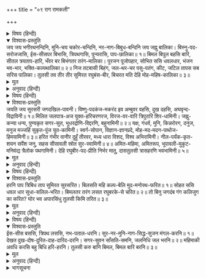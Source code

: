 +++
title = "०९ राग रामकली"

+++


<details><summary>विषय (हिन्दी)</summary>

(१७)
</details>

<details open><summary>विश्वास-प्रस्तुति</summary>
जय जय भगीरथनन्दिनि, मुनि-चय चकोर-चन्दिनि,  
नर-नाग-बिबुध-बन्दिनि जय जह्नु बालिका।  
बिस्नु-पद-सरोजजासि, ईस-सीसपर बिभासि,  
त्रिपथगासि, पुन्यरासि, पाप-छालिका॥ १॥  
बिमल बिपुल बहसि बारि, सीतल त्रयताप-हारि,  
भँवर बर बिभंगतर तरंग-मालिका।  
पुरजन पूजोपहार, सोभित ससि धवलधार,  
भंजन भव-भार, भक्ति-कल्पथालिका॥ २॥  
निज तटबासी बिहंग, जल-थर-चर पसु-पतंग,  
कीट, जटिल तापस सब सरिस पालिका।  
तुलसी तव तीर तीर सुमिरत रघुबंस-बीर,  
बिचरत मति देहि मोह-महिष-कालिका॥ ३॥
</details>

<details><summary>मूल</summary>

जय जय भगीरथनन्दिनि, मुनि-चय चकोर-चन्दिनि,  
नर-नाग-बिबुध-बन्दिनि जय जह्नु बालिका।  
बिस्नु-पद-सरोजजासि, ईस-सीसपर बिभासि,  
त्रिपथगासि, पुन्यरासि, पाप-छालिका॥ १॥  
बिमल बिपुल बहसि बारि, सीतल त्रयताप-हारि,  
भँवर बर बिभंगतर तरंग-मालिका।  
पुरजन पूजोपहार, सोभित ससि धवलधार,  
भंजन भव-भार, भक्ति-कल्पथालिका॥ २॥  
निज तटबासी बिहंग, जल-थर-चर पसु-पतंग,  
कीट, जटिल तापस सब सरिस पालिका।  
तुलसी तव तीर तीर सुमिरत रघुबंस-बीर,  
बिचरत मति देहि मोह-महिष-कालिका॥ ३॥
</details>

<details><summary>अनुवाद (हिन्दी)</summary>

भावार्थ—हे भगीरथनन्दिनि! तुम्हारी जय हो, जय हो। तुम मुनियोंके समूहरूपी चकोरोंके लिये चन्द्रिकारूप हो। मनुष्य, नाग और देवता तुम्हारी वन्दना करते हैं। हे जह्नुकी पुत्री! तुम्हारी जय हो। तुम भगवान् विष्णुके चरणकमलसे उत्पन्न हुई हो; शिवजीके मस्तकपर शोभा पाती हो; स्वर्ग, भूमि और पाताल—इन तीन मार्गोंसे तीन धाराओंमें होकर बहती हो। पुण्योंकी राशि और पापोंको धोनेवाली हो॥ १॥ तुम अगाध निर्मल जलको धारण किये हो, वह जल शीतल और तीनों तापोंका हरनेवाला है। तुम सुन्दर भँवर और अति चंचल तरंगोंकी माला धारण किये हो। नगर-निवासियोंने पूजाके समय जो सामग्रियाँ भेंट चढ़ायी हैं उनसे तुम्हारी चन्द्रमाके समान धवल धारा शोभित हो रही है। वह धारा संसारके जन्म-मरणरूप भारको नाश करनेवाली तथा भक्तिरूपी कल्पवृक्षकी रक्षाके लिये थाल्हारूप है॥ २॥ तुम अपने तीरपर रहनेवाले पक्षी, जलचर, थलचर, पशु, पतंग, कीट और जटाधारी तपस्वी आदि सबका समानभावसे पालन करती हो। हे मोहरूपी महिषासुरको मारनेके लिये कालिकारूप गंगाजी! मुझ तुलसीदासको ऐसी बुद्धि दो कि जिससे वह श्रीरघुनाथजीका स्मरण करता हुआ तुम्हारे तीरपर विचरा करे॥ ३॥
</details>

<details><summary>विषय (हिन्दी)</summary>

(१८)
</details>

<details open><summary>विश्वास-प्रस्तुति</summary>
जयति जय सुरसरी जगदखिल-पावनी।  
विष्णु-पदकंज-मकरंद इव अम्बुवर वहसि, दुख दहसि, अघवृन्द-विद्राविनी॥ १॥  
मिलित जलपात्र-अज युक्त-हरिचरणरज, विरज-वर-वारि त्रिपुरारि शिर-धामिनी।  
जह्नु-कन्या धन्य, पुण्यकृत सगर-सुत, भूधरद्रोणि-विद्दरणि, बहुनामिनी॥ २॥  
यक्ष, गंधर्व, मुनि, किन्नरोरग, दनुज, मनुज मज्जहिं सुकृत-पुंज युत-कामिनी।  
स्वर्ग-सोपान, विज्ञान-ज्ञानप्रदे, मोह-मद-मदन-पाथोज-हिमयामिनी॥ ३॥  
हरित गंभीर वानीर दुहुँ तीरवर, मध्य धारा विशद, विश्व अभिरामिनी।  
नील-पर्यंक-कृत-शयन सर्पेश जनु, सहस सीसावली स्रोत सुर-स्वामिनी॥ ४॥  
अमित-महिमा, अमितरूप, भूपावली-मुकुट-मनिवंद्य त्रैलोक पथगामिनी।  
देहि रघुबीर-पद-प्रीति निर्भर मातु, दासतुलसी त्रासहरणि भवभामिनी॥ ५॥
</details>

<details><summary>मूल</summary>

जयति जय सुरसरी जगदखिल-पावनी।  
विष्णु-पदकंज-मकरंद इव अम्बुवर वहसि, दुख दहसि, अघवृन्द-विद्राविनी॥ १॥  
मिलित जलपात्र-अज युक्त-हरिचरणरज, विरज-वर-वारि त्रिपुरारि शिर-धामिनी।  
जह्नु-कन्या धन्य, पुण्यकृत सगर-सुत, भूधरद्रोणि-विद्दरणि, बहुनामिनी॥ २॥  
यक्ष, गंधर्व, मुनि, किन्नरोरग, दनुज, मनुज मज्जहिं सुकृत-पुंज युत-कामिनी।  
स्वर्ग-सोपान, विज्ञान-ज्ञानप्रदे, मोह-मद-मदन-पाथोज-हिमयामिनी॥ ३॥  
हरित गंभीर वानीर दुहुँ तीरवर, मध्य धारा विशद, विश्व अभिरामिनी।  
नील-पर्यंक-कृत-शयन सर्पेश जनु, सहस सीसावली स्रोत सुर-स्वामिनी॥ ४॥  
अमित-महिमा, अमितरूप, भूपावली-मुकुट-मनिवंद्य त्रैलोक पथगामिनी।  
देहि रघुबीर-पद-प्रीति निर्भर मातु, दासतुलसी त्रासहरणि भवभामिनी॥ ५॥
</details>

<details><summary>अनुवाद (हिन्दी)</summary>

भावार्थ—हे गंगाजी! तुम्हारी जय हो, जय हो। तुम सम्पूर्ण संसारको पवित्र करनेवाली हो। विष्णुभगवान् के चरण-कमलके मकरन्दरसके समान सुन्दर जल धारण करनेवाली हो। दुःखोंको भस्म करनेवाली और पापोंके समूहका नाश करनेवाली हो॥ १॥ भगवान् की चरणरजसे मिश्रित तुम्हारा निर्मल सुन्दर जल ब्रह्माजीके कमण्डलुमें भरा रहता है, तुम शिवजीके मस्तकपर रहनेवाली हो। हे जाह्नवी! तुम्हें धन्य है। तुमने सगरके साठ हजार पुत्रोंका उद्धार कर दिया। तुम पर्वतोंकी कन्दराओंको विदीर्ण करनेवाली हो। तुम्हारे अनेक नाम हैं॥ २॥ जो यक्ष, गन्धर्व, मुनि, किन्नर, नाग, दैत्य और मनुष्य अपनी स्त्रियोंसहित तुम्हारे जलमें स्नान करते हैं, वे अनन्त पुण्योंके भागी हो जाते हैं। तुम स्वर्गकी निसेनी हो और ज्ञान-विज्ञान प्रदान करनेवाली हो। मोह, मद और कामरूपी कमलोंके नाशके लिये तुम शिशिर-ऋतुकी रात्रि हो॥ ३॥ तुम्हारे दोनों सुन्दर तीरोंपर हरे और घने बेंतके वृक्ष लगे हैं और उनके बीचमें संसारको सुख पहुँचानेवाली तुम्हारी विशाल निर्मल धारा बह रही है, यह ऐसा सुन्दर दृश्य है मानो नीले रंगके पलंगपर सहस्र फनवाले शेषनाग सो रहे हैं। हे देवताओंकी स्वामिनी! तुम्हारे हजारों सोते शेषजीकी फनावली-जैसे शोभित हो रहे हैं॥ ४॥ तुम्हारी असीम महिमा है, अगणित रूप हैं, राजाओंकी मुकुटमणियोंसे तुम वन्दनीय हो। हे तीनों मार्गोंसे जानेवाली! हे शिवप्रिये!! हे भव-भयहारिणी जननी!!! मुझ तुलसीदासको श्रीरघुनाथजीके चरणोंमें अनन्य प्रेम दो॥ ५॥
</details>

<details><summary>विषय (हिन्दी)</summary>

(१९)
</details>

<details open><summary>विश्वास-प्रस्तुति</summary>
हरनि पाप त्रिबिध ताप सुमिरत सुरसरित।  
बिलसति महि कल्प-बेलि मुद-मनोरथ-फरित॥ १॥  
सोहत ससि धवल धार सुधा-सलिल-भरित।  
बिमलतर तरंग लसत रघुबरके-से चरित॥ २॥  
तो बिनु जगदंब गंग कलिजुग का करित?  
घोर भव अपारसिंधु तुलसी किमि तरित॥ ३॥
</details>

<details><summary>मूल</summary>

हरनि पाप त्रिबिध ताप सुमिरत सुरसरित।  
बिलसति महि कल्प-बेलि मुद-मनोरथ-फरित॥ १॥  
सोहत ससि धवल धार सुधा-सलिल-भरित।  
बिमलतर तरंग लसत रघुबरके-से चरित॥ २॥  
तो बिनु जगदंब गंग कलिजुग का करित?  
घोर भव अपारसिंधु तुलसी किमि तरित॥ ३॥
</details>

<details><summary>अनुवाद (हिन्दी)</summary>

भावार्थ—हे गंगाजी! स्मरण करते ही तुम पापों और दैहिक, दैविक, भौतिक—इन तीनों तापोंको हर लेती हो। आनन्द और मनोकामनाओंके फलोंसे फली हुई कल्पलताके सदृश तुम पृथ्वीपर शोभित हो रही हो॥ १॥ अमृतके समान मधुर एवं मृत्युसे छुड़ानेवाले जलसे भरी हुई तुम्हारी चन्द्रमाके सदृश धवल धारा शोभा पा रही है। उसमें निर्मल रामचरित्रके समान अत्यन्त निर्मल तरंगें उठ रही हैं॥ २॥ हे जगज्जननी गंगाजी! तुम न होतीं तो पता नहीं कलियुग क्या-क्या अनर्थ करता और यह तुलसीदास घोर अपार संसार-सागरसे कैसे तरता?॥ ३॥
</details>

<details><summary>विषय (हिन्दी)</summary>

(२०)
</details>

<details open><summary>विश्वास-प्रस्तुति</summary>
ईस-सीस बससि, त्रिपथ लससि, नभ-पताल-धरनि।  
सुर-नर-मुनि-नाग-सिद्ध-सुजन मंगल-करनि॥ १॥  
देखत दुख-दोष-दुरित-दाह-दारिद-दरनि।  
सगर-सुवन साँसति-समनि, जलनिधि जल भरनि॥ २॥  
महिमाकी अवधि करसि बहु बिधि हरि-हरनि।  
तुलसी करु बानि बिमल, बिमल बारि बरनि॥ ३॥
</details>

<details><summary>मूल</summary>

ईस-सीस बससि, त्रिपथ लससि, नभ-पताल-धरनि।  
सुर-नर-मुनि-नाग-सिद्ध-सुजन मंगल-करनि॥ १॥  
देखत दुख-दोष-दुरित-दाह-दारिद-दरनि।  
सगर-सुवन साँसति-समनि, जलनिधि जल भरनि॥ २॥  
महिमाकी अवधि करसि बहु बिधि हरि-हरनि।  
तुलसी करु बानि बिमल, बिमल बारि बरनि॥ ३॥
</details>

<details><summary>अनुवाद (हिन्दी)</summary>

भावार्थ—हे गंगाजी! तुम शिवजीके सिरपर विराजती हो; आकाश, पाताल और पृथ्वी—इन तीनों मार्गोंसे बहती हुई शोभायमान होती हो। देवता, मनुष्य, मुनि, नाग, सिद्ध और सज्जनोंका तुम कल्याण करती हो॥ १॥ तुम देखते ही दु:ख, दोष, पाप, ताप और दरिद्रताका नाश कर देती हो। तुमने सगरके साठ हजार पुत्रोंको यम-यातनासे छुड़ा दिया। जलनिधि समुद्रमें तुम सदा जल भरा करती हो॥ २॥ ब्रह्माके कमण्डलुमें रहकर, विष्णुके चरणसे निकलकर और शिवजीके मस्तकपर विराजकर तुम्हींने तीनोंकी महिमा बढ़ा रखी है। हे गंगाजी! जैसा तुम्हारा निर्मल पापनाशक जल है, तुलसीदासकी वाणीको भी वैसी ही निर्मल बना दो, जिससे वह सर्वपापनाशक रामचरितका गान कर सके॥ ३॥
</details>

<details><summary>भागसूचना</summary>

यमुना-स्तुति
</details>
